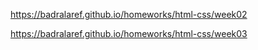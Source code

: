 https://badralaref.github.io/homeworks/html-css/week02

https://badralaref.github.io/homeworks/html-css/week03
